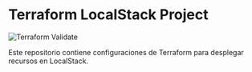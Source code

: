 # Terraform LocalStack Project

![Terraform Validate](https://github.com/JoseBaena97/terraform/actions/workflows/validate.yml/badge.svg)

Este repositorio contiene configuraciones de Terraform para desplegar recursos en LocalStack.

